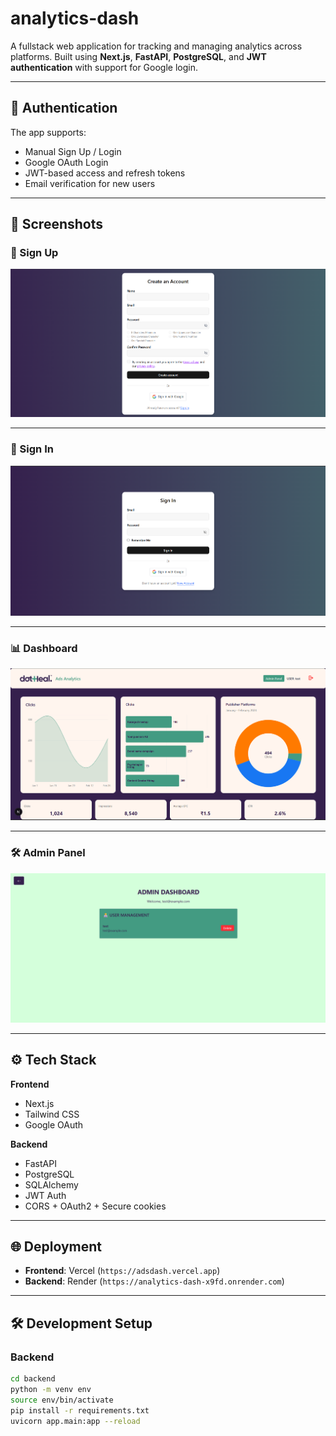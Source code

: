 # analytics-dash

A fullstack web application for tracking and managing analytics across platforms. Built using **Next.js**, **FastAPI**, **PostgreSQL**, and **JWT authentication** with support for Google login.

---

## 🔐 Authentication

The app supports:

- Manual Sign Up / Login
- Google OAuth Login
- JWT-based access and refresh tokens
- Email verification for new users

---

## 📸 Screenshots

### 📝 Sign Up
![Signup](./screenshots/signup.png)

---

### 🔐 Sign In
![Signin](./screenshots/signin.png)

---

### 📊 Dashboard
![Dashboard](./screenshots/dashboard.png)

---

### 🛠️ Admin Panel
![Admin](./screenshots/admin.png)

---

## ⚙️ Tech Stack

**Frontend**
- Next.js
- Tailwind CSS
- Google OAuth

**Backend**
- FastAPI
- PostgreSQL
- SQLAlchemy
- JWT Auth
- CORS + OAuth2 + Secure cookies

---

## 🌐 Deployment

- **Frontend**: Vercel (`https://adsdash.vercel.app`)
- **Backend**: Render (`https://analytics-dash-x9fd.onrender.com`)

---

## 🛠️ Development Setup

### Backend
```bash
cd backend
python -m venv env
source env/bin/activate
pip install -r requirements.txt
uvicorn app.main:app --reload
